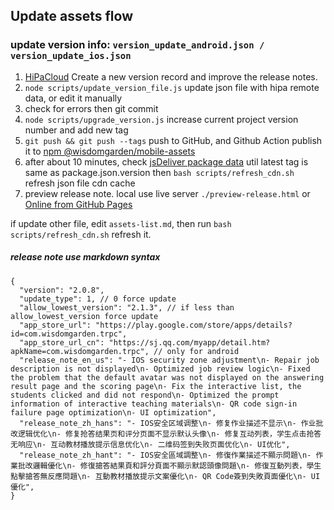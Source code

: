 ## Update assets flow

### update version info: `version_update_android.json / version_update_ios.json`

1. [HiPaCloud](https://hipacloud.com/apps/61246bbeb74fa7ca113500cb/tables/61357f137c852d44c4e9248d) Create a new version record and improve the release notes.
2. `node scripts/update_version_file.js` update json file with hipa remote data, or edit it manually
3. check for errors then git commit
4. `node scripts/upgrade_version.js` increase current project version number and add new tag
5. `git push && git push --tags` push to GitHub, and Github Action publish it to [npm @wisdomgarden/mobile-assets](https://www.npmjs.com/package/@wisdomgarden/mobile-assets)
6. after about 10 minutes, check [jsDeliver package data](https://data.jsdelivr.com/v1/package/npm/@wisdomgarden/mobile-assets) util latest tag is same as package.json.version then `bash scripts/refresh_cdn.sh` refresh json file cdn cache
7. preview release note. local use live server `./preview-release.html` or [Online from GitHub Pages](https://wisdomgardeninc.github.io/mobile-assets/preview-release.html)

if update other file, edit `assets-list.md`, then run `bash scripts/refresh_cdn.sh` refresh it.



##### release note use markdown syntax
```
{
  "version": "2.0.8",
  "update_type": 1, // 0 force update
  "allow_lowest_version": "2.1.3", // if less than allow_lowest_version force update
  "app_store_url": "https://play.google.com/store/apps/details?id=com.wisdomgarden.trpc",
  "app_store_url_cn": "https://sj.qq.com/myapp/detail.htm?apkName=com.wisdomgarden.trpc", // only for android
  "release_note_en_us": "- IOS security zone adjustment\n- Repair job description is not displayed\n- Optimized job review logic\n- Fixed the problem that the default avatar was not displayed on the answering result page and the scoring page\n- Fix the interactive list, the students clicked and did not respond\n- Optimized the prompt information of interactive teaching materials\n- QR code sign-in failure page optimization\n- UI optimization",
  "release_note_zh_hans": "- IOS安全区域调整\n- 修复作业描述不显示\n- 作业批改逻辑优化\n- 修复抢答结果页和评分页面不显示默认头像\n- 修复互动列表，学生点击抢答无响应\n- 互动教材播放提示信息优化\n- 二维码签到失败页面优化\n- UI优化",
  "release_note_zh_hant": "- IOS安全區域調整\n- 修復作業描述不顯示問題\n- 作業批改邏輯優化\n- 修復搶答結果頁和評分頁面不顯示默認頭像問題\n- 修復互動列表，學生點擊搶答無反應問題\n- 互動教材播放提示文案優化\n- QR Code簽到失敗頁面優化\n- UI優化",
}
```
